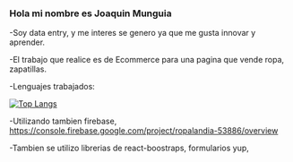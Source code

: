 ### Hola mi nombre es Joaquin Munguia

-Soy data entry, y me interes se genero ya que me gusta innovar y aprender.

-El trabajo que realice es de Ecommerce para una pagina que vende ropa, zapatillas.
 
-Lenguajes trabajados:

[![Top Langs](https://github-readme-stats.vercel.app/api/top-langs/?username=joaquinmunguia&layout=compact)](https://github.com/joaquinmunguia/github-readme-stats)

-Utilizando tambien firebase, https://console.firebase.google.com/project/ropalandia-53886/overview

-Tambien se utilizo librerias de react-boostraps, formularios yup, 
